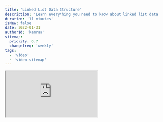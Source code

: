 ```yaml
---
title: 'Linked List Data Structure'
description: 'Learn everything you need to know about linked list data structure'
duration: '11 minutes'
isNew: false
date: 2022-01-31
authorId: 'kamran'
sitemap:
  priority: 0.7
  changefreq: 'weekly'
tags:
  - 'video'
  - 'video-sitemap'
---
```


<iframe class="w-full aspect-video mb-5" src="https://www.youtube.com/embed/odW9FU8jPRQ" title="Linked List Data Structure"></iframe>
